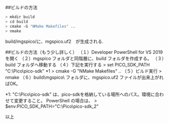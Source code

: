 ##ビルドの方法

```sh
> mkdir build
> cd build
> cmake -G "NMake Makefiles" ..
> nmake
```
build/mgspico/に、mgspico.uf2　が生成される.

##ビルドの方法（もう少し詳しく）
（１）Developer PowerShell for VS 2019 を開く
（２）mgspico フォルダと同階層に、build フォルダを作成する。
（３）build フォルダへ移動する
（４）下記を実行する
	> set PICO_SDK_PATH "C:\Pico\pico-sdk"	*1
	> cmake -G "NMake Makefiles" ..
（５）ビルド実行
	> nmake
（６）build\mgspico\ フォルダに、mgspico.uf2 ファイルが出来上がればOK。


*1: "C:\Pico\pico-sdk" は、pico-sdkを格納している場所へのパス。環境に合わせて変更すること。
    PowerShell の場合は、
		> $env:PICO_SDK_PATH="C:\Pico\pico-sdk_2"

以上

